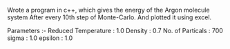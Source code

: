 Wrote a program in c++, 
which gives the energy of the Argon molecule system 
After every 10th step of Monte-Carlo. 
And plotted it using excel.

Parameters :-
Reduced Temperature : 1.0
Density             : 0.7
No. of Particals    : 700
sigma               : 1.0
epsilon		          : 1.0
